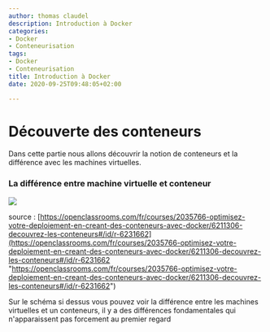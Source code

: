 ```yaml
---
author: thomas claudel
description: Introduction à Docker
categories:
- Docker
- Conteneurisation
tags:
- Docker
- Conteneurisation
title: Introduction à Docker
date: 2020-09-25T09:48:05+02:00

---
```

# Découverte des conteneurs

Dans cette partie nous allons découvrir la notion de conteneurs et la différence avec les machines virtuelles.

### La différence entre machine virtuelle et conteneur

![](/15577645779374_vm-vs-conteneur.png)

source : [https://openclassrooms.com/fr/courses/2035766-optimisez-votre-deploiement-en-creant-des-conteneurs-avec-docker/6211306-decouvrez-les-conteneurs#/id/r-6231662](https://openclassrooms.com/fr/courses/2035766-optimisez-votre-deploiement-en-creant-des-conteneurs-avec-docker/6211306-decouvrez-les-conteneurs#/id/r-6231662 "https://openclassrooms.com/fr/courses/2035766-optimisez-votre-deploiement-en-creant-des-conteneurs-avec-docker/6211306-decouvrez-les-conteneurs#/id/r-6231662")

Sur le schéma si dessus vous pouvez voir la différence entre les machines virtuelles et un conteneurs, il y a des différences fondamentales qui n'apparaissent pas forcement au premier regard 